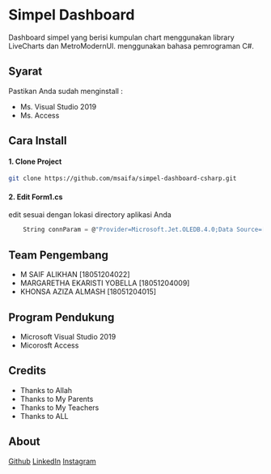 # Simpel Dashboard 
Dashboard simpel yang berisi kumpulan chart menggunakan library LiveCharts dan MetroModernUI. menggunakan bahasa pemrograman C#.

## Syarat

Pastikan Anda sudah menginstall :

* Ms. Visual Studio 2019
* Ms. Access

## Cara Install
#### 1. Clone Project
```bash
git clone https://github.com/msaifa/simpel-dashboard-csharp.git
```

#### 2. Edit Form1.cs
edit sesuai dengan lokasi directory aplikasi Anda
```c
    String connParam = @"Provider=Microsoft.Jet.OLEDB.4.0;Data Source=[ directory aplikasi Anda ]\db\db.mdb;Persist Security Info=False";
```

## Team Pengembang
- M SAIF ALIKHAN [18051204022]
- MARGARETHA EKARISTI YOBELLA [18051204009]
- KHONSA AZIZA ALMASH [18051204015]

## Program Pendukung
- Microsoft Visual Studio 2019
- Micorosft Access

## Credits
- Thanks to Allah
- Thanks to My Parents
- Thanks to My Teachers
- Thanks to ALL

## About
[Github](https://github.com/msaifa/)
[LinkedIn](https://www.linkedin.com/in/msaifa/)
[Instagram](https://instagram.com/msaifa)
